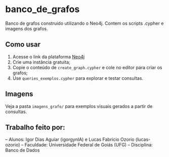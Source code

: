# banco_de_grafos
Banco de grafos construido utilizando o Neo4j. Contem os scripts .cypher e imagens dos grafos.

## Como usar
1. Acesse o link da plataforma [Neo4j](https://console.neo4j.io)
2. Crie uma instância gratuita;
3. Copie o conteúdo de `create_graph.cypher` e cole no editor para criar os grafos;
4. Use `queries_exemplos.cypher` para explorar e testar consultas.

## Imagens
Veja a pasta `imagens_grafo/` para exemplos visuais gerados a partir de consultas.

## Trabalho feito por:
– Alunos: Igor Dias Aguiar (igorgynIA) e Lucas Fabricio Ozorio (lucas-ozorio)
– Faculdade: Universidade Federal de Goiás (UFG)
– Disciplina: Banco de Dados
